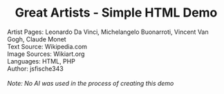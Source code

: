 <h1 align="center">Great Artists - Simple HTML Demo</h1>
<p>
  Artist Pages: Leonardo Da Vinci, Michelangelo Buonarroti, Vincent Van Gogh, Claude Monet<br>
  Text Source: Wikipedia.com<br>
  Image Sources: Wikiart.org<br>
  Languages: HTML, PHP<br>
  Author: jsfische343<br><br>
  <i>Note: No AI was used in the process of creating this demo</i>
</p>

